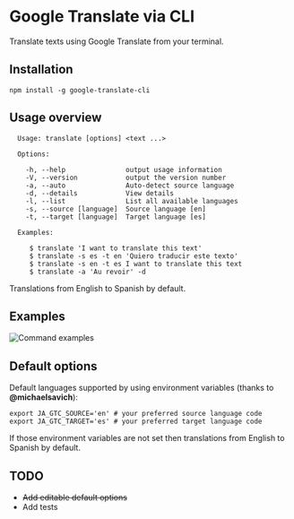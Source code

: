 # Google Translate via CLI

Translate texts using Google Translate from your terminal.

## Installation
```
npm install -g google-translate-cli
```
## Usage overview
```
  Usage: translate [options] <text ...>

  Options:

    -h, --help               output usage information
    -V, --version            output the version number
    -a, --auto               Auto-detect source language
    -d, --details            View details
    -l, --list               List all available languages
    -s, --source [language]  Source language [en]
    -t, --target [language]  Target language [es]

  Examples:

     $ translate 'I want to translate this text'
     $ translate -s es -t en 'Quiero traducir este texto'
     $ translate -s en -t es I want to translate this text
     $ translate -a 'Au revoir' -d
```
Translations from English to Spanish by default.

## Examples
![Command examples](https://cloud.githubusercontent.com/assets/3829533/16347285/26f72b3e-3a4c-11e6-97e8-26ad3d02dc4f.png)

## Default options
Default languages supported by using environment variables (thanks to **@michaelsavich**):
```
export JA_GTC_SOURCE='en' # your preferred source language code
export JA_GTC_TARGET='es' # your preferred target language code
```
If those environment variables are not set then translations from English to Spanish by default.

## TODO
* ~~Add editable default options~~
* Add tests
